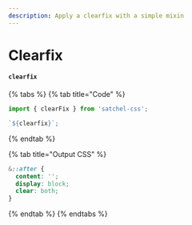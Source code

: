 ```yaml
---
description: Apply a clearfix with a simple mixin
---
```


# Clearfix

#### `clearfix`

{% tabs %}
{% tab title="Code" %}
```javascript
import { clearFix } from 'satchel-css';

`${clearfix}`;
```
{% endtab %}

{% tab title="Output CSS" %}
```css
&::after {
  content: '';
  display: block;
  clear: both;
}
```
{% endtab %}
{% endtabs %}

